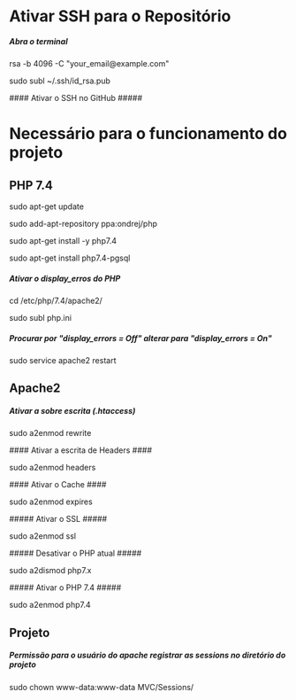 # Ativar SSH para o Repositório
##### Abra o terminal #####
<p>rsa -b 4096 -C "your_email@example.com"</p>
<p>sudo subl ~/.ssh/id_rsa.pub</p>
#### Ativar o SSH no GitHub #####

# Necessário para o funcionamento do projeto
## PHP 7.4
<p>sudo apt-get update</p>
<p>sudo add-apt-repository ppa:ondrej/php</p>
<p>sudo apt-get install -y php7.4</p>
<p>sudo apt-get install php7.4-pgsql</p>

##### Ativar o display_erros do PHP #####
<p>cd /etc/php/7.4/apache2/</p>
<p>sudo subl php.ini</p>

##### Procurar por "display_errors = Off" alterar para "display_errors = On" #####

<p>sudo service apache2 restart</p>

## Apache2
##### Ativar a sobre escrita (.htaccess) #####
<p>sudo a2enmod rewrite</p>
#### Ativar a escrita de Headers ####
<p>sudo a2enmod headers</p>
#### Ativar o Cache ####
<p>sudo a2enmod expires</p>
##### Ativar o SSL #####
<p>sudo a2enmod ssl</p>
##### Desativar o PHP atual #####
<p>sudo a2dismod php7.x</p>
##### Ativar o PHP 7.4 #####
<p>sudo a2enmod php7.4</p>

## Projeto
##### Permissão para o usuário do apache registrar as sessions no diretório do projeto #####
<p>sudo chown www-data:www-data MVC/Sessions/</p>
